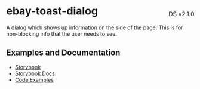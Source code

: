 <h1 style='display: flex; justify-content: space-between; align-items: center;'>
    <span>
        ebay-toast-dialog
    </span>
    <span style='font-weight: normal; font-size: medium; margin-bottom: -15px;'>
        DS v2.1.0
    </span>
</h1>

A dialog which shows up information on the side of the page. This is for non-blocking info that the user needs to see.

## Examples and Documentation

- [Storybook](https://ebay.github.io/evo-web/ebayui-core/?path=/story/dialogs-ebay-toast-dialog)
- [Storybook Docs](https://ebay.github.io/evo-web/ebayui-core/?path=/docs/dialogs-ebay-toast-dialog)
- [Code Examples](https://github.com/eBay/evo-web/tree/main/packages/ebayui-core/src/components/ebay-toast-dialog/examples)
